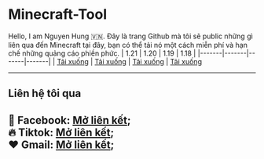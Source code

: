 # Minecraft-Tool
Hello, I am Nguyen Hung 🇻🇳. Đây là trang Github mà tôi sẽ public những gì liên qua đến Minecraft tại đây, bạn có thể tải nó một cách miễn phí và hạn chế những quảng cáo phiền phức. 
| 1.21 | 1.20 | 1.19 | 1.18 |
|-------|-------|-------|-------|
| [Tải xuống](https://google.com) | [Tải xuống](https://www.google.com) | [Tải xuống](https://www.google.com) | [Tải xuống](https://www.google.com)

---
## Liên hệ tôi qua
🌷 Facebook: [Mở liên kết](https://www.facebook.com/share/1ABWAeoYEA/); <br>
🔥 Tiktok: [Mở liên kết](https://www.tiktok.com/@myhngduck?_t=ZS-8uqXayiNYMa&_r=1); <br>
❤️ Gmail: [Mở liên kết](mailto:nghung6429@gmail.com); <br>
---
